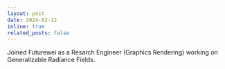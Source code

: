 ```yaml
---
layout: post
date: 2024-02-12
inline: true
related_posts: false
---
```


Joined Futurewei as a Resarch Engineer (Graphics Rendering) working on Generalizable Radiance Fields. 